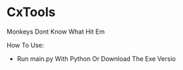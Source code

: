 # CxTools
Monkeys Dont Know What Hit Em

How To Use:
  - Run main.py With Python Or Download The Exe Versio

